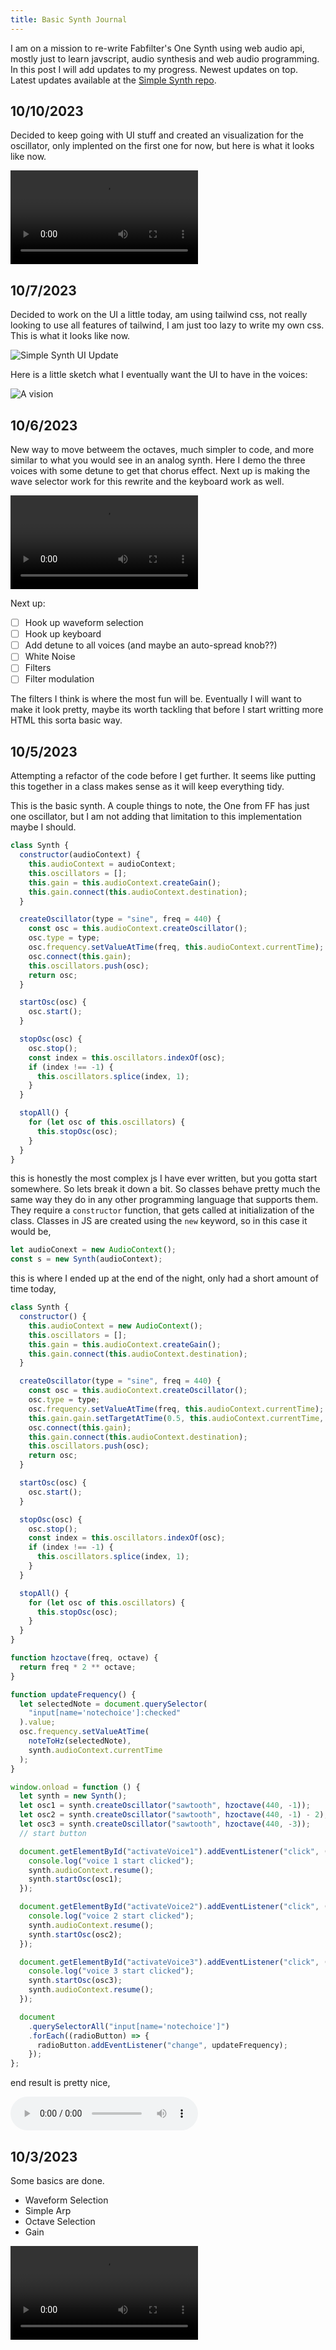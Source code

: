 ```yaml
---
title: Basic Synth Journal
---
```


I am on a mission to re-write Fabfilter's One Synth using web audio api, mostly just to learn javscript, audio synthesis and web audio programming. 
In this post I will add updates to my progress. Newest updates on top. Latest updates available at the <a href="https://git.emanuelrgz.com/ergz/simple-synth" target="_blank">Simple Synth repo</a>.

## 10/10/2023

Decided to keep going with UI stuff and created an visualization for the oscillator, only implented on the first one for now, but here is 
what it looks like now.

<video src="https://emanuelrgz-content.sfo3.cdn.digitaloceanspaces.com/simple-synth/osc-viz-example.mp4" controls="controls" style="max-width: 730px;"></video>


## 10/7/2023

Decided to work on the UI a little today, am using tailwind css, not really looking to use all features of tailwind, I am just too 
lazy to write my own css. This is what it looks like now. 

![Simple Synth UI Update](https://emanuelrgz-content.sfo3.cdn.digitaloceanspaces.com/simple-synth/simple-synth-ui-update-2023-10-08.png)

Here is a little sketch what I eventually want the UI to have in the voices:

![A vision](https://emanuelrgz-content.sfo3.cdn.digitaloceanspaces.com/simple-synth/Screenshot%202023-10-08%20at%203.22.39%E2%80%AFAM.png)


## 10/6/2023

New way to move betweem the octaves, much simpler to code, and more similar to what you would see in an analog synth. Here I demo the
three voices with some detune to get that chorus effect. Next up is making the wave selector work for this rewrite and the keyboard
work as well.

<video src="https://emanuelrgz-content.sfo3.cdn.digitaloceanspaces.com/simple-synth/simple-synth-2023-10-06-new-octave-selector.mp4" controls="controls" style="max-width: 730px;"></video>

Next up:

- [ ] Hook up waveform selection
- [ ] Hook up keyboard
- [ ] Add detune to all voices (and maybe an auto-spread knob??)
- [ ] White Noise
- [ ] Filters
- [ ] Filter modulation

The filters I think is where the most fun will be. Eventually I will want to make it look pretty, maybe its worth tackling that 
before I start writting more HTML this sorta basic way.

## 10/5/2023

Attempting a refactor of the code before I get further. It seems like putting this together in a class
makes sense as it will keep everything tidy. 

This is the basic synth. A couple things to note, the One from FF has just one oscillator, but I am not adding that limitation 
to this implementation maybe I should.

```javascript
class Synth {
  constructor(audioContext) {
    this.audioContext = audioContext;
    this.oscillators = [];
    this.gain = this.audioContext.createGain();
    this.gain.connect(this.audioContext.destination);
  }

  createOscillator(type = "sine", freq = 440) {
    const osc = this.audioContext.createOscillator();
    osc.type = type;
    osc.frequency.setValueAtTime(freq, this.audioContext.currentTime);
    osc.connect(this.gain);
    this.oscillators.push(osc);
    return osc;
  }

  startOsc(osc) {
    osc.start();
  }

  stopOsc(osc) {
    osc.stop();
    const index = this.oscillators.indexOf(osc);
    if (index !== -1) {
      this.oscillators.splice(index, 1);
    }
  }

  stopAll() {
    for (let osc of this.oscillators) {
      this.stopOsc(osc);
    }
  }
}
```

this is honestly the most complex js I have ever written, but you gotta start somewhere. So lets break it 
down a bit. So classes behave pretty much the same way they do in any other programming language that 
supports them. They require a `constructor` function, that gets called at initialization of the class.
Classes in JS are created using the `new` keyword, so in this case it would be,

```javascript
let audioConext = new AudioContext();
const s = new Synth(audioContext);
```

this is where I ended up at the end of the night, only had a short amount of time today,

```javascript
class Synth {
  constructor() {
    this.audioContext = new AudioContext();
    this.oscillators = [];
    this.gain = this.audioContext.createGain();
    this.gain.connect(this.audioContext.destination);
  }

  createOscillator(type = "sine", freq = 440) {
    const osc = this.audioContext.createOscillator();
    osc.type = type;
    osc.frequency.setValueAtTime(freq, this.audioContext.currentTime);
    this.gain.gain.setTargetAtTime(0.5, this.audioContext.currentTime, 0);
    osc.connect(this.gain);
    this.gain.connect(this.audioContext.destination);
    this.oscillators.push(osc);
    return osc;
  }

  startOsc(osc) {
    osc.start();
  }

  stopOsc(osc) {
    osc.stop();
    const index = this.oscillators.indexOf(osc);
    if (index !== -1) {
      this.oscillators.splice(index, 1);
    }
  }

  stopAll() {
    for (let osc of this.oscillators) {
      this.stopOsc(osc);
    }
  }
}

function hzoctave(freq, octave) {
  return freq * 2 ** octave;
}

function updateFrequency() {
  let selectedNote = document.querySelector(
    "input[name='notechoice']:checked"
  ).value;
  osc.frequency.setValueAtTime(
    noteToHz(selectedNote),
    synth.audioContext.currentTime
  );
}

window.onload = function () {
  let synth = new Synth();
  let osc1 = synth.createOscillator("sawtooth", hzoctave(440, -1));
  let osc2 = synth.createOscillator("sawtooth", hzoctave(440, -1) - 2);
  let osc3 = synth.createOscillator("sawtooth", hzoctave(440, -3));
  // start button

  document.getElementById("activateVoice1").addEventListener("click", () => {
    console.log("voice 1 start clicked");
    synth.audioContext.resume();
    synth.startOsc(osc1);
  });

  document.getElementById("activateVoice2").addEventListener("click", () => {
    console.log("voice 2 start clicked");
    synth.audioContext.resume();
    synth.startOsc(osc2);
  });

  document.getElementById("activateVoice3").addEventListener("click", () => {
    console.log("voice 3 start clicked");
    synth.startOsc(osc3);
    synth.audioContext.resume();
  });

  document
    .querySelectorAll("input[name='notechoice']")
    .forEach((radioButton) => {
      radioButton.addEventListener("change", updateFrequency);
    });
};

```

end result is pretty nice,


<audio controls>
  <source src="https://emanuelrgz-content.sfo3.cdn.digitaloceanspaces.com/audio/simple-synth-3-voices-2023-10-05.mp3" type="audio/mp3">
</audio>



## 10/3/2023

Some basics are done.

- Waveform Selection
- Simple Arp
- Octave Selection
- Gain

<video src="https://emanuelrgz-content.sfo3.cdn.digitaloceanspaces.com/videos/basic-synth-10-03-23.mp4" controls="controls" style="max-width: 730px;"></video>


